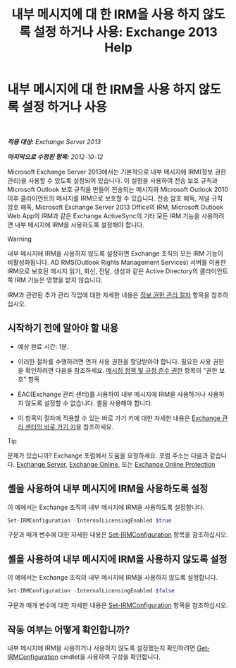 ﻿---
title: '내부 메시지에 대 한 IRM을 사용 하지 않도록 설정 하거나 사용: Exchange 2013 Help'
TOCTitle: 내부 메시지에 대 한 IRM을 사용 하지 않도록 설정 하거나 사용
ms:assetid: a6a17f57-5304-41f1-954d-7301857d54a1
ms:mtpsurl: https://technet.microsoft.com/ko-kr/library/Bb124077(v=EXCHG.150)
ms:contentKeyID: 50483887
ms.date: 05/22/2018
mtps_version: v=EXCHG.150
ms.translationtype: MT
---

# 내부 메시지에 대 한 IRM을 사용 하지 않도록 설정 하거나 사용

 

_**적용 대상:** Exchange Server 2013_

_**마지막으로 수정된 항목:** 2012-10-12_

Microsoft Exchange Server 2013에서는 기본적으로 내부 메시지에 IRM(정보 권한 관리)을 사용할 수 있도록 설정되어 있습니다. 이 설정을 사용하여 전송 보호 규칙과 Microsoft Outlook 보호 규칙을 만들어 전송되는 메시지와 Microsoft Outlook 2010 이후 클라이언트의 메시지를 IRM으로 보호할 수 있습니다. 전송 암호 해독, 저널 규칙 암호 해독, Microsoft Exchange Server 2013 Office의 IRM, Microsoft Outlook Web App의 IRM과 같은 Exchange ActiveSync의 기타 모든 IRM 기능을 사용하려면 내부 메시지에 IRM을 사용하도록 설정해야 합니다.


> [!WARNING]
> 내부 메시지에 IRM을 사용하지 않도록 설정하면 Exchange 조직의 모든 IRM 기능이 비활성화됩니다. AD&nbsp;RMS(Outlook Rights Management Services) 서버를 이용한 IRM으로 보호된 메시지 읽기, 회신, 전달, 생성과 같은 Active Directory의 클라이언트 쪽 IRM 기능은 영향을 받지 않습니다.



IRM과 관련된 추가 관리 작업에 대한 자세한 내용은 [정보 권한 관리 절차](information-rights-management-procedures-exchange-2013-help.md) 항목을 참조하십시오.

## 시작하기 전에 알아야 할 내용

  - 예상 완료 시간: 1분.

  - 이러한 절차를 수행하려면 먼저 사용 권한을 할당받아야 합니다. 필요한 사용 권한을 확인하려면 다음을 참조하세요. [메시징 정책 및 규정 준수 권한](messaging-policy-and-compliance-permissions-exchange-2013-help.md) 항목의 "권한 보호" 항목

  - EAC(Exchange 관리 센터)를 사용하여 내부 메시지에 IRM을 사용하거나 사용하지 않도록 설정할 수 없습니다. 셸을 사용해야 합니다.

  - 이 항목의 절차에 적용할 수 있는 바로 가기 키에 대한 자세한 내용은 [Exchange 관리 센터의 바로 가기 키](keyboard-shortcuts-in-the-exchange-admin-center-exchange-online-protection-help.md)을 참조하세요.


> [!TIP]
> 문제가 있습니까? Exchange 포럼에서 도움을 요청하세요. 포럼 주소는 다음과 같습니다. <A href="https://go.microsoft.com/fwlink/p/?linkid=60612">Exchange Server</A>, <A href="https://go.microsoft.com/fwlink/p/?linkid=267542">Exchange Online</A>, 또는 <A href="https://go.microsoft.com/fwlink/p/?linkid=285351">Exchange Online Protection</A>



## 셸을 사용하여 내부 메시지에 IRM을 사용하도록 설정

이 예에서는 Exchange 조직의 내부 메시지에 IRM을 사용하도록 설정합니다.

```powershell
Set-IRMConfiguration -InternalLicensingEnabled $true
```

구문과 매개 변수에 대한 자세한 내용은 [Set-IRMConfiguration](https://technet.microsoft.com/ko-kr/library/dd979792\(v=exchg.150\)) 항목을 참조하십시오.

## 셸을 사용하여 내부 메시지에 IRM을 사용하지 않도록 설정

이 예에서는 Exchange 조직의 내부 메시지에 IRM을 사용하지 않도록 설정합니다.

```powershell
Set-IRMConfiguration -InternalLicensingEnabled $false
```

구문과 매개 변수에 대한 자세한 내용은 [Set-IRMConfiguration](https://technet.microsoft.com/ko-kr/library/dd979792\(v=exchg.150\)) 항목을 참조하십시오.

## 작동 여부는 어떻게 확인합니까?

내부 메시지에 IRM을 사용하거나 사용하지 않도록 설정했는지 확인하려면 [Get-IRMConfiguration](https://technet.microsoft.com/ko-kr/library/dd776120\(v=exchg.150\)) cmdlet을 사용하여 구성을 확인합니다.

